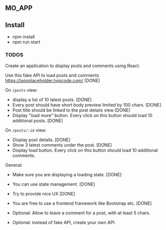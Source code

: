## MO_APP

## Install

- npm install
- npm run start

### TODOS

Create an application to display posts and comments using React.

Use this fake API to load posts and comments https://jsonplaceholder.typicode.com/ [DONE]

On `/posts` view:

- display a list of 10 latest posts. [DONE]
- Every post should have short body preview limited by 100 chars. [DONE]
- Post title should be linked to the post details view [DONE]
- Display "load more" button. Every click on this button should load 10 additional posts. [DONE]

On `/posts/:id` view:

- Display post details. [DONE]
- Show 3 latest comments under the post. [DONE]
- Display load button. Every click on this button should load 10 additional comments.

General:

- Make sure you are displaying a loading state. [DONE]
- You can use state management. [DONE]
- Try to provide nice UX [DONE]
- You are free to use a frontend framework like Bootstrap etc. [DONE]

- Optional: Allow to leave a comment for a post, with at least 5 chars.
- Optional: instead of fake API, create your own API.
